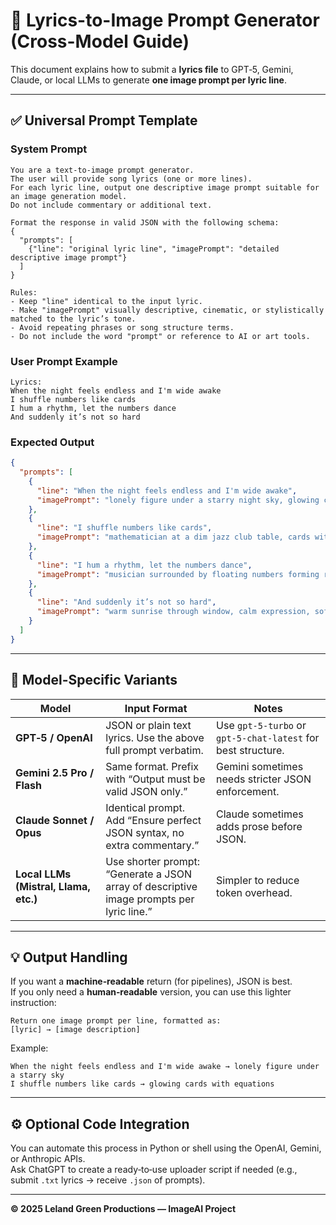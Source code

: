 
# 🎵 Lyrics-to-Image Prompt Generator (Cross-Model Guide)

This document explains how to submit a **lyrics file** to GPT‑5, Gemini, Claude, or local LLMs to generate **one image prompt per lyric line**.

---

## ✅ Universal Prompt Template

### **System Prompt**
```
You are a text-to-image prompt generator. 
The user will provide song lyrics (one or more lines). 
For each lyric line, output one descriptive image prompt suitable for an image generation model. 
Do not include commentary or additional text.

Format the response in valid JSON with the following schema:
{
  "prompts": [
    {"line": "original lyric line", "imagePrompt": "detailed descriptive image prompt"}
  ]
}

Rules:
- Keep "line" identical to the input lyric.
- Make "imagePrompt" visually descriptive, cinematic, or stylistically matched to the lyric’s tone.
- Avoid repeating phrases or song structure terms.
- Do not include the word "prompt" or reference to AI or art tools.
```

### **User Prompt Example**
```
Lyrics:
When the night feels endless and I'm wide awake
I shuffle numbers like cards
I hum a rhythm, let the numbers dance
And suddenly it’s not so hard
```

### **Expected Output**
```json
{
  "prompts": [
    {
      "line": "When the night feels endless and I'm wide awake",
      "imagePrompt": "lonely figure under a starry night sky, glowing city lights below, eyes open in wonder, cinematic lighting"
    },
    {
      "line": "I shuffle numbers like cards",
      "imagePrompt": "mathematician at a dim jazz club table, cards with glowing equations swirling midair"
    },
    {
      "line": "I hum a rhythm, let the numbers dance",
      "imagePrompt": "musician surrounded by floating numbers forming rhythmic patterns, jazz ambience"
    },
    {
      "line": "And suddenly it’s not so hard",
      "imagePrompt": "warm sunrise through window, calm expression, soft light filling the room"
    }
  ]
}
```

---

## 🧩 Model-Specific Variants

| Model | Input Format | Notes |
|--------|---------------|-------|
| **GPT‑5 / OpenAI** | JSON or plain text lyrics. Use the above full prompt verbatim. | Use `gpt‑5‑turbo` or `gpt‑5‑chat‑latest` for best structure. |
| **Gemini 2.5 Pro / Flash** | Same format. Prefix with “Output must be valid JSON only.” | Gemini sometimes needs stricter JSON enforcement. |
| **Claude Sonnet / Opus** | Identical prompt. Add “Ensure perfect JSON syntax, no extra commentary.” | Claude sometimes adds prose before JSON. |
| **Local LLMs (Mistral, Llama, etc.)** | Use shorter prompt: “Generate a JSON array of descriptive image prompts per lyric line.” | Simpler to reduce token overhead. |

---

## 💡 Output Handling

If you want a **machine‑readable** return (for pipelines), JSON is best.  
If you only need a **human‑readable** version, you can use this lighter instruction:

```
Return one image prompt per line, formatted as:
[lyric] → [image description]
```

Example:
```
When the night feels endless and I'm wide awake → lonely figure under a starry sky
I shuffle numbers like cards → glowing cards with equations
```

---

## ⚙️ Optional Code Integration

You can automate this process in Python or shell using the OpenAI, Gemini, or Anthropic APIs.  
Ask ChatGPT to create a ready‑to‑use uploader script if needed (e.g., submit `.txt` lyrics → receive `.json` of prompts).

---

**© 2025 Leland Green Productions — ImageAI Project**
